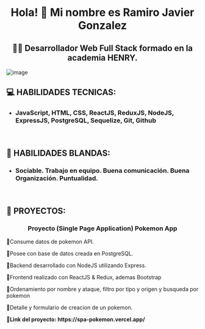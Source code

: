 <h1 align="center">Hola! 👋 Mi nombre es Ramiro Javier Gonzalez</h1>

<h2 align="center">👩‍💻 Desarrollador Web Full Stack formado en la academia HENRY.</h2>

  ![image](https://user-images.githubusercontent.com/105139169/200483805-9be724b9-f2eb-49d8-a0af-99cfa9a96fcb.png)


<h2>💻 HABILIDADES TECNICAS:</h2>
<ul>
  <li><h3>JavaScript, HTML, CSS, ReactJS, ReduxJS, NodeJS, ExpressJS, PostgreSQL, Sequelize, Git, Github</h3></li>
</ul>

<br>
<h2>🎈 HABILIDADES BLANDAS:</h2>
<ul>
  <li><h3>Sociable. Trabajo en equipo. Buena comunicación. Buena Organización. Puntualidad.</h3></li>
</ul>

<br>
<h2>🎯 PROYECTOS:</h2>
<h3 align="center">Proyecto (Single Page Application) Pokemon App</h3>
<p align="center">

</p>
<p>🔹Consume datos de pokemon API.</p>
<p>🔹Posee con base de datos creada en PostgreSQL.</p>
<p>🔹Backend desarrollado con NodeJS utilizando Express.</p>
<p>🔹Frontend realizado con ReactJS & Redux, ademas Bootstrap</p>
<p>🔹Ordenamiento por nombre y ataque, filtro por tipo y origen y busqueda por pokemon</p>
<p>🔹Detalle y formulario de creacion de un pokemon.</p>
<b>🔹Link del proyecto: https://spa-pokemon.vercel.app/ </b>


<!--
**ramirogz1/ramirogz1** is a ✨ _special_ ✨ repository because its `README.md` (this file) appears on your GitHub profile.

Here are some ideas to get you started:

- 🔭 I’m currently working on ...
- 🌱 I’m currently learning ...
- 👯 I’m looking to collaborate on ...
- 🤔 I’m looking for help with ...
- 💬 Ask me about ...
- 📫 How to reach me: ...
- 😄 Pronouns: ...
- ⚡ Fun fact: ...
-->



